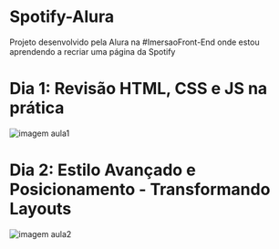 # Spotify-Alura

Projeto desenvolvido pela Alura na #ImersaoFront-End onde estou aprendendo a recriar uma página da Spotify

# Dia 1: Revisão HTML, CSS e JS na prática

![imagem aula1](https://github.com/Carla-coder/Spotify-Alura/assets/128012862/2e51af69-c6be-4233-9a2e-e5a997f587e9)

# Dia 2: Estilo Avançado e Posicionamento - Transformando Layouts

![imagem aula2](https://github.com/Carla-coder/Spotify-Alura/assets/128012862/832db40e-7987-4063-9f52-87715687f031)
